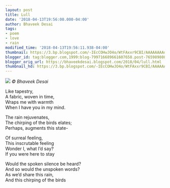 ```yaml
---
layout: post
title: Lull
date: '2018-04-13T19:56:00.000-04:00'
author: Bhaveek Desai
tags:
- poem
- love
- rain
modified_time: '2018-04-13T19:56:11.938-04:00'
thumbnail: https://3.bp.blogspot.com/-IEcCOHwJO4o/WtFAxxr9CBI/AAAAAAAAdZw/ahhjdoztQFIC37z_U7z3RztfHPiwktVGQCKgBGAs/s72-c/IMG_20180413_183739718_HDR.jpg
blogger_id: tag:blogger.com,1999:blog-799716689661607658.post-7659898084194444938
blogger_orig_url: https://bhaveekdesai.blogspot.com/2018/04/lull.html
thumbnail_hd: https://3.bp.blogspot.com/-IEcCOHwJO4o/WtFAxxr9CBI/AAAAAAAAdZw/ahhjdoztQFIC37z_U7z3RztfHPiwktVGQCKgBGAs/s400/IMG_20180413_183739718_HDR.jpg
---
```


![](https://3.bp.blogspot.com/-IEcCOHwJO4o/WtFAxxr9CBI/AAAAAAAAdZw/ahhjdoztQFIC37z_U7z3RztfHPiwktVGQCKgBGAs/s400/IMG_20180413_183739718_HDR.jpg)
*© Bhaveek Desai*

Like tapestry,  
A fabric, woven in time,  
Wraps me with warmth  
When I have you in my mind.  

The rain rejuvenates,  
The chirping of the birds elates;  
Perhaps, augments this state-  

Of surreal feeling,  
This inscrutable feeling  
Wonder I, what I’d say?  
If you were here to stay  

Would the spoken silence be heard?  
And so would the unspoken words?  
As we’d share this rain,  
And this chirping of the birds
